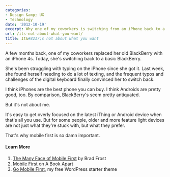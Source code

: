 ```yaml
---
categories:
- Design &amp; UX
- Technology
date: '2012-10-19'
excerpt: Why one of my coworkers is switching from an iPhone back to a BlackBerry... and why it matters for you.
url: /its-not-about-what-you-want/
title: It&#8217;s not about what you want
---
```


A few months back, one of my coworkers replaced her old BlackBerry with an iPhone 4s. Today, she's switching back to a basic BlackBerry.

She's been struggling with typing on the iPhone since she got it. Last week, she found herself needing to do a lot of texting, and the frequent typos and challenges of the digital keyboard finally convinced her to switch back.

I think iPhones are the best phone you can buy. I think Androids are pretty good, too. By comparison, BlackBerry's seem pretty antiquated.

But it's not about me.

It's easy to get overly focused on the latest iThing or Android device when that's all you use. But for some people, older and more feature light devices are not just what they're stuck with, but what they prefer.

That's why mobile first is so damn important.

<h4>Learn More</h4>

<ol>
<li><a href="http://bradfrostweb.com/blog/mobile/the-many-faces-of-mobile-first/">The Many Face of Mobile First</a> by Brad Frost</li>
<li><a href="http://www.abookapart.com/products/mobile-first">Mobile First</a> on A Book Apart</li>
<li><a href="https://gomakethings.com/go-mobile-first/">Go Mobile First</a>, my free WordPress starter theme</li>
</ol>